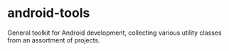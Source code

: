 # android-tools
General toolkit for Android development, collecting various utility classes from an assortment of projects.
